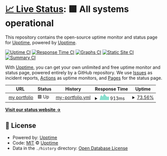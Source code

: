 # [📈 Live Status](https://upptime.github.io/upptime): <!--live status--> **🟩 All systems operational**

This repository contains the open-source uptime monitor and status page for [Upptime](https://upptime.js.org), powered by [Upptime](https://github.com/upptime/upptime).

[![Uptime CI](https://github.com/alnat2/uptimer/workflows/Uptime%20CI/badge.svg)](https://github.com/alnat2/uptimer/actions?query=workflow%3A%22Uptime+CI%22)
[![Response Time CI](https://github.com/alnat2/uptimer/workflows/Response%20Time%20CI/badge.svg)](https://github.com/alnat2/uptimer/actions?query=workflow%3A%22Response+Time+CI%22)
[![Graphs CI](https://github.com/alnat2/uptimer/workflows/Graphs%20CI/badge.svg)](https://github.com/alnat2/uptimer/actions?query=workflow%3A%22Graphs+CI%22)
[![Static Site CI](https://github.com/alnat2/uptimer/workflows/Static%20Site%20CI/badge.svg)](https://github.com/alnat2/uptimer/actions?query=workflow%3A%22Static+Site+CI%22)
[![Summary CI](https://github.com/alnat2/uptimer/workflows/Summary%20CI/badge.svg)](https://github.com/alnat2/uptimer/actions?query=workflow%3A%22Summary+CI%22)

With [Upptime](https://upptime.js.org), you can get your own unlimited and free uptime monitor and status page, powered entirely by a GitHub repository. We use [Issues](https://github.com/upptime/upptime/issues) as incident reports, [Actions](https://github.com/alnat2/uptimer/actions) as uptime monitors, and [Pages](https://upptime.github.io/upptime) for the status page.

<!--start: status pages-->
<!-- This summary is generated by Upptime (https://github.com/upptime/upptime) -->
<!-- Do not edit this manually, your changes will be overwritten -->
<!-- prettier-ignore -->
| URL | Status | History | Response Time | Uptime |
| --- | ------ | ------- | ------------- | ------ |
| <img alt="" src="https://icons.duckduckgo.com/ip3/design.beloglazkin.website.ico" height="13"> [my portfolio](https://design.beloglazkin.website) | 🟩 Up | [my-portfolio.yml](https://github.com/alnat2/uptimer/commits/HEAD/history/my-portfolio.yml) | <details><summary><img alt="Response time graph" src="./graphs/my-portfolio/response-time-week.png" height="20"> 913ms</summary><br><a href="https://alnat2.github.io/uptimer/history/my-portfolio"><img alt="Response time 868" src="https://img.shields.io/endpoint?url=https%3A%2F%2Fraw.githubusercontent.com%2Falnat2%2Fuptimer%2FHEAD%2Fapi%2Fmy-portfolio%2Fresponse-time.json"></a><br><a href="https://alnat2.github.io/uptimer/history/my-portfolio"><img alt="24-hour response time 757" src="https://img.shields.io/endpoint?url=https%3A%2F%2Fraw.githubusercontent.com%2Falnat2%2Fuptimer%2FHEAD%2Fapi%2Fmy-portfolio%2Fresponse-time-day.json"></a><br><a href="https://alnat2.github.io/uptimer/history/my-portfolio"><img alt="7-day response time 913" src="https://img.shields.io/endpoint?url=https%3A%2F%2Fraw.githubusercontent.com%2Falnat2%2Fuptimer%2FHEAD%2Fapi%2Fmy-portfolio%2Fresponse-time-week.json"></a><br><a href="https://alnat2.github.io/uptimer/history/my-portfolio"><img alt="30-day response time 1145" src="https://img.shields.io/endpoint?url=https%3A%2F%2Fraw.githubusercontent.com%2Falnat2%2Fuptimer%2FHEAD%2Fapi%2Fmy-portfolio%2Fresponse-time-month.json"></a><br><a href="https://alnat2.github.io/uptimer/history/my-portfolio"><img alt="1-year response time 880" src="https://img.shields.io/endpoint?url=https%3A%2F%2Fraw.githubusercontent.com%2Falnat2%2Fuptimer%2FHEAD%2Fapi%2Fmy-portfolio%2Fresponse-time-year.json"></a></details> | <details><summary><a href="https://alnat2.github.io/uptimer/history/my-portfolio">73.56%</a></summary><a href="https://alnat2.github.io/uptimer/history/my-portfolio"><img alt="All-time uptime 98.57%" src="https://img.shields.io/endpoint?url=https%3A%2F%2Fraw.githubusercontent.com%2Falnat2%2Fuptimer%2FHEAD%2Fapi%2Fmy-portfolio%2Fuptime.json"></a><br><a href="https://alnat2.github.io/uptimer/history/my-portfolio"><img alt="24-hour uptime 100.00%" src="https://img.shields.io/endpoint?url=https%3A%2F%2Fraw.githubusercontent.com%2Falnat2%2Fuptimer%2FHEAD%2Fapi%2Fmy-portfolio%2Fuptime-day.json"></a><br><a href="https://alnat2.github.io/uptimer/history/my-portfolio"><img alt="7-day uptime 73.56%" src="https://img.shields.io/endpoint?url=https%3A%2F%2Fraw.githubusercontent.com%2Falnat2%2Fuptimer%2FHEAD%2Fapi%2Fmy-portfolio%2Fuptime-week.json"></a><br><a href="https://alnat2.github.io/uptimer/history/my-portfolio"><img alt="30-day uptime 86.94%" src="https://img.shields.io/endpoint?url=https%3A%2F%2Fraw.githubusercontent.com%2Falnat2%2Fuptimer%2FHEAD%2Fapi%2Fmy-portfolio%2Fuptime-month.json"></a><br><a href="https://alnat2.github.io/uptimer/history/my-portfolio"><img alt="1-year uptime 98.10%" src="https://img.shields.io/endpoint?url=https%3A%2F%2Fraw.githubusercontent.com%2Falnat2%2Fuptimer%2FHEAD%2Fapi%2Fmy-portfolio%2Fuptime-year.json"></a></details>

<!--end: status pages-->

[**Visit our status website →**](https://upptime.github.io/upptime)

## 📄 License

- Powered by: [Upptime](https://github.com/upptime/upptime)
- Code: [MIT](./LICENSE) © [Upptime](https://upptime.js.org)
- Data in the `./history` directory: [Open Database License](https://opendatacommons.org/licenses/odbl/1-0/)
